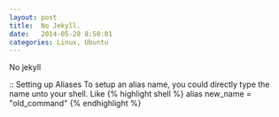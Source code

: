 ```yaml
---
layout: post
title:  No Jekyll.
date:   2014-05-28 8:50:01
categories: Linux, Ubuntu
---
```


No jekyll
</p>

:: Setting up Aliases
To setup an alias name, you could directly type the name unto your shell. Like
{% highlight shell %}
alias new_name = "old_command"
{% endhighlight %}
